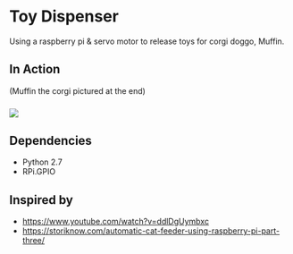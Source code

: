 # Toy Dispenser
Using a raspberry pi &amp; servo motor to release toys for corgi doggo, Muffin.

## In Action
(Muffin the corgi pictured at the end)
###
![](toy_dispenser.gif)

## Dependencies
* Python 2.7
* RPi.GPIO

## Inspired by
* https://www.youtube.com/watch?v=ddlDgUymbxc
* https://storiknow.com/automatic-cat-feeder-using-raspberry-pi-part-three/
